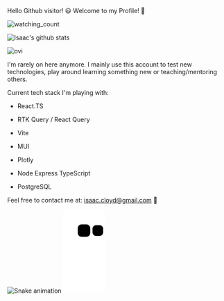 Hello Github visitor! 😃 Welcome to my Profile! 👋
<!-- <img src="https://profile-counter.glitch.me/{istott}/count.svg" alt="istott :: Visitor's Count" /> -->
<img src="https://komarev.com/ghpvc/?username=istott&color=brightgreen" alt="watching_count" />

![Isaac's github stats](https://github-readme-stats.vercel.app/api?username=Istott)

<img src="https://github-readme-stats.vercel.app/api/top-langs?username=istott&show_icons=true&locale=en&layout=compact&theme=chartreuse-dark" alt="ovi" />

I'm rarely on here anymore. I mainly use this account to test new technologies, play around learning something new or teaching/mentoring others.

Current tech stack I'm playing with:
- React.TS
- RTK Query / React Query
- Vite
- MUI
- Plotly

- Node Express TypeScript
- PostgreSQL

Feel free to contact me at:
isaac.cloyd@gmail.com  📧

![Snake animation](https://github.com/istott/hangman/blob/output/github-contribution-snake.svg)
![Snake animation](https://github.com/madushadhanushka/github-readme/blob/output/github-contribution-snake.svg)


<!--
**Istott/Istott** is a ✨ _special_ ✨ repository because its `README.md` (this file) appears on your GitHub profile.

Here are some ideas to get you started:

- 🔭 I’m currently working on ...
- 🌱 I’m currently learning ...
- 👯 I’m looking to collaborate on ...
- 🤔 I’m looking for help with ...
- 💬 Ask me about ...
- 📫 How to reach me: ...
- 😄 Pronouns: ...
- ⚡ Fun fact: ...
-->


